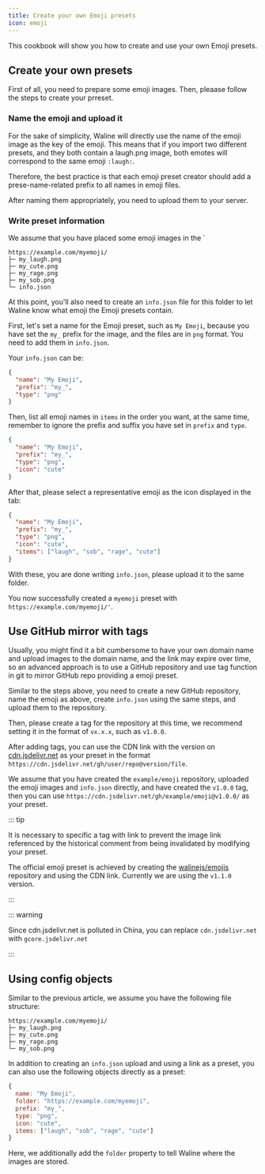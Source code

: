 ```yaml
---
title: Create your own Emoji presets
icon: emoji
---
```


This cookbook will show you how to create and use your own Emoji presets.

<!-- more -->

## Create your own presets

First of all, you need to prepare some emoji images. Then, pleaase follow the steps to create your prreset.

### Name the emoji and upload it

For the sake of simplicity, Waline will directly use the name of the emoji image as the key of the emoji. This means that if you import two different presets, and they both contain a laugh.png image, both emotes will correspond to the same emoji `:laugh:`.

Therefore, the best practice is that each emoji preset creator should add a prese-name-related prefix to all names in emoji files.

After naming them appropriately, you need to upload them to your server.

### Write preset information

We assume that you have placed some emoji images in the `

```
https://example.com/myemoji/
├─ my_laugh.png
├─ my_cute.png
├─ my_rage.png
├─ my_sob.png
└─ info.json
```

At this point, you'll also need to create an `info.json` file for this folder to let Waline know what emoji the Emoji presets contain.

First, let's set a name for the Emoji preset, such as `My Emoji`, because you have set the `my_` prefix for the image, and the files are in `png` format. You need to add them in `info.json`.

Your `info.json` can be:

```json
{
  "name": "My Emoji",
  "prefix": "my_",
  "type": "png"
}
```

Then, list all emoji names in `items` in the order you want, at the same time, remember to ignore the prefix and suffix you have set in `prefix` and `type`.

```json
{
  "name": "My Emoji",
  "prefix": "my_",
  "type": "png",
  "icon": "cute"
}
```

After that, please select a representative emoji as the icon displayed in the tab:

```json
{
  "name": "My Emoji",
  "prefix": "my_",
  "type": "png",
  "icon": "cute",
  "items": ["laugh", "sob", "rage", "cute"]
}
```

With these, you are done writing `info.json`, please upload it to the same folder.

You now successfully created a `myemoji` preset with `https://example.com/myemoji/'`.

## Use GitHub mirror with tags

Usually, you might find it a bit cumbersome to have your own domain name and upload images to the domain name, and the link may expire over time, so an advanced approach is to use a GitHub repository and use tag function in git to mirror GitHub repo providing a emoji preset.

Similar to the steps above, you need to create a new GitHub repository, name the emoji as above, create `info.json` using the same steps, and upload them to the repository.

Then, please create a tag for the repository at this time, we recommend setting it in the format of `vx.x.x`, such as `v1.0.0`.

After adding tags, you can use the CDN link with the version on [cdn.jsdelivr.net](https://www.jsdelivr.com/) as your preset in the format `https://cdn.jsdelivr.net/gh/user/repo@version/file`.

We assume that you have created the `example/emoji` repository, uploaded the emoji images and `info.json` directly, and have created the `v1.0.0` tag, then you can use `https://cdn.jsdelivr.net/gh/example/emoji@v1.0.0/` as your preset.

::: tip

It is necessary to specific a tag with link to prevent the image link referenced by the historical comment from being invalidated by modifying your preset.

The official emoji preset is achieved by creating the [walinejs/emojis](https://github.com/walinejs/emojis) repository and using the CDN link. Currently we are using the `v1.1.0` version.

:::

::: warning

Since cdn.jsdelivr.net is polluted in China, you can replace `cdn.jsdelivr.net` with `gcore.jsdelivr.net`

:::

## Using config objects

Similar to the previous article, we assume you have the following file structure:

```
https://example.com/myemoji/
├─ my_laugh.png
├─ my_cute.png
├─ my_rage.png
└─ my_sob.png
```

In addition to creating an `info.json` upload and using a link as a preset, you can also use the following objects directly as a preset:

```js
{
  name: "My Emoji",
  folder: "https://example.com/myemoji",
  prefix: "my_",
  type: "png",
  icon: "cute",
  items: ["laugh", "sob", "rage", "cute"]
}
```

Here, we additionally add the `folder` property to tell Waline where the images are stored.
